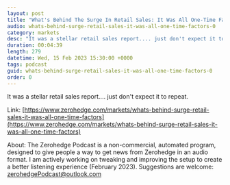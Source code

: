 ```yaml
---
layout: post
title: "What's Behind The Surge In Retail Sales: It Was All One-Time Factors"
audio: whats-behind-surge-retail-sales-it-was-all-one-time-factors-0
category: markets
desc: "It was a stellar retail sales report.... just don't expect it to repeat."
duration: 00:04:39
length: 279
datetime: Wed, 15 Feb 2023 15:30:00 +0000
tags: podcast
guid: whats-behind-surge-retail-sales-it-was-all-one-time-factors-0
order: 0
---
```

It was a stellar retail sales report.... just don't expect it to repeat.

Link: [https://www.zerohedge.com/markets/whats-behind-surge-retail-sales-it-was-all-one-time-factors](https://www.zerohedge.com/markets/whats-behind-surge-retail-sales-it-was-all-one-time-factors)

About: The Zerohedge Podcast is a non-commercial, automated program, designed to give people a way to get news from Zerohedge in an audio format.  I am actively working on tweaking and improving the setup to create a better listening experience (February 2023).  Suggestions are welcome: [zerohedgePodcast@outlook.com](mailto:zerohedgePodcast@outlook.com)